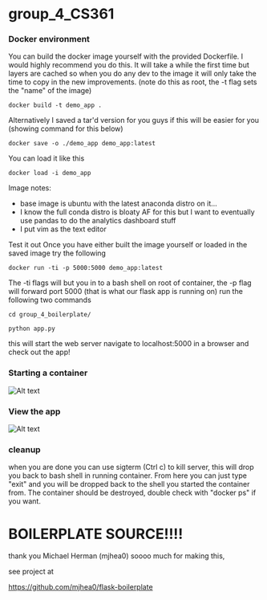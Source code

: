# group_4_CS361

### Docker environment 
You can build the docker image yourself with the provided Dockerfile.
I would highly recommend you do this. It will take a while the first time but layers are cached so when you do any dev to
the image it will only take the time to copy in the new improvements. (note do this as root, the -t flag sets the "name" of the image)
```
docker build -t demo_app . 
```
Alternatively I saved a tar'd version for you guys if this will be easier for you (showing command for this below)
```
docker save -o ./demo_app demo_app:latest
```
You can load it like this
```
docker load -i demo_app
```
Image notes:
* base image is ubuntu with the latest anaconda distro on it...
* I know the full conda distro is bloaty AF for this but I want to eventually use pandas to do the analytics dashboard stuff 
* I put vim as the text editor

Test it out
Once you have either built the image yourself or loaded in the saved image try the following 
```
docker run -ti -p 5000:5000 demo_app:latest
```
The -ti flags will but you in to a bash shell on root of container, the -p flag will forward port 5000 (that is what our flask app is running on) run the following two commands
```
cd group_4_boilerplate/
```
```
python app.py
```
this will start the web server
navigate to localhost:5000 in a browser and check out the app! 

### Starting a container
![Alt text](group_4_CS361/group_4_boilerplate/screenshots/start_docker_app.png?raw=true "term ss")

### View the app 
![Alt text](group_4_CS361/group_4_boilerplate/screenshots/about_view.png?raw=true "website ss")

### cleanup
when you are done you can use sigterm (Ctrl c) to kill server, this will drop you back to bash shell in running container. From here you can just type "exit" and you will be dropped back to the shell you started the container from. The container should be destroyed, double check with "docker ps" if you want. 

# BOILERPLATE SOURCE!!!! 
thank you Michael Herman (mjhea0) soooo much for making this, 

see project at 

https://github.com/mjhea0/flask-boilerplate



